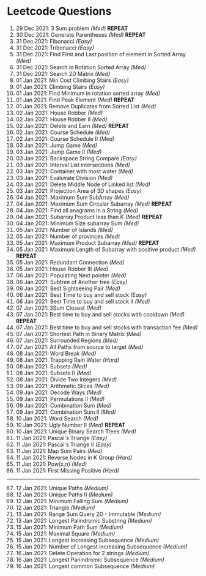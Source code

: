 # Leetcode Questions  
01. 29 Dec 2021: 3 Sum problem *(Med)*  **REPEAT**
02. 30 Dec 2021: Generate Parentheses *(Med)*  **REPEAT**
03. 31 Dec 2021: Fibonacci *(Easy)*  
04. 31 Dec 2021: Tribonacci *(Easy)*  
05. 31 Dec 2021: Find First and Last position of element in Sorted Array *(Med)*  
06. 31 Dec 2021: Search in Rotation Sorted Array *(Med)*
07. 31 Dec 2021: Search 2D Matrix *(Med)*  
08. 01 Jan 2021: Min Cost Climbing Stairs *(Easy)*  
09. 01 Jan 2021: Climbing Stairs *(Easy)*  
10. 01 Jan 2021: Find Minimum in rotation sorted array *(Med)*
11. 01 Jan 2021: Find Peak Element *(Med)*  **REPEAT**
12. 01 Jan 2021: Remove Duplicates from Sorted List *(Med)*  
13. 02 Jan 2021: House Robber *(Med)*
14. 02 Jan 2021: House Robber II *(Med)*  
15. 02 Jan 2021: Delete and Earn *(Med)* **REPEAT**  
16. 02 Jan 2021: Course Schedule *(Med)*
17. 02 Jan 2021: Course Schedule II *(Med)*
18. 03 Jan 2021: Jump Game *(Med)*
19. 03 Jan 2021: Jump Game II *(Med)*
20. 03 Jan 2021: Backspace String Compare *(Easy)*  
21. 03 Jan 2021: Interval List intersections *(Med)*  
22. 03 Jan 2021: Container with most water *(Med)*  
23. 03 Jan 2021: Evaluvate Division *(Med)*
24. 03 Jan 2021: Delete Middle Node of Linked list *(Med)*
25. 03 Jan 2021: Projection Area of 3D shapes *(Easy)*
26. 04 Jan 2021: Maximum Sum SubArray *(Med)*  
27. 04 Jan 2021: Maximum Sum Circular Subarray *(Med)* **REPEAT**
28. 04 Jan 2021: Find all anagrams in a String *(Med)*
29. 04 Jan 2021: Subarray Product less than K *(Med)* **REPEAT**
30. 04 Jan 2021: Minimum Size subarray Sum *(Med)* 
31. 05 Jan 2021: Number of Islands *(Med)* 
32. 05 Jan 2021: Number of provinces *(Med)* 
33. 05 Jan 2021: Maximum Product Subarray *(Med)* **REPEAT**
34. 05 Jan 2021: Maximum Length of Subarray with positive product *(Med)* **REPEAT**
35. 05 Jan 2021: Redundant Connection *(Med)*
36. 05 Jan 2021: House Robber III *(Med)*
37. 06 Jan 2021: Populating Next pointer *(Med)*  
38. 06 Jan 2021: Subtree of Another tree *(Easy)*
39. 06 Jan 2021: Best Sightseeing Pair *(Med)*
40. 06 Jan 2021: Best Time to buy and sell stock *(Easy)*
41. 06 Jan 2021: Best Time to buy and sell stock II *(Med)*
42. 07 Jan 2021: 3Sum Closest *(Med)*  
43. 07 Jan 2021: Best time to buy and sell stocks with cooldown *(Med)* **REPEAT**
44. 07 Jan 2021: Best time to buy and sell stocks with transaction fee *(Med)*
45. 07 Jan 2021: Shortest Path in Binary Matrix *(Med)*
46. 07 Jan 2021: Surrounded Regions *(Med)*
47. 07 Jan 2021: All Paths from source to target *(Med)*
48. 08 Jan 2021: Word Break *(Med)*
49. 08 Jan 2021: Trapping Rain Water *(Hard)*
50. 08 Jan 2021: Subsets *(Med)*  
51. 08 Jan 2021: Subsets II *(Med)*  
52. 08 Jan 2021: Divide Two Integers *(Med)*
53. 09 Jan 2021: Arithmetic Slices *(Med)*
54. 09 Jan 2021: Decode Ways *(Med)*
55. 09 Jan 2021: Permutations II *(Med)*
56. 09 Jan 2021: Combination Sum *(Med)*
57. 09 Jan 2021: Combination Sum II *(Med)*
58. 10 Jan 2021: Word Search *(Med)*
59. 10 Jan 2021: Ugly Number II *(Med)* **REPEAT**
60. 10 Jan 2021: Unique Binary Search Trees *(Med)*
61. 11 Jan 2021: Pascal's Triange *(Easy)*
62. 11 Jan 2021: Pascal's Triange II *(Easy)*
63. 11 Jan 2021: Map Sum Pairs *(Med)*
64. 11 Jan 2021: Reverse Nodes in K Group *(Hard)*
65. 11 Jan 2021: Pow(x,n) *(Med)*
66. 11 Jan 2021: First Missing Positive *(Hard)*
___
67. 12 Jan 2021: Unique Paths *(Medium)*  
68. 12 Jan 2021: Unique Paths II *(Medium)*
69. 12 Jan 2021: Minimum Falling Sum *(Medium)*
70. 12 Jan 2021: Triangle *(Medium)*
71. 13 Jan 2021: Range Sum Query 2D - Immutable *(Medium)*
72. 13 Jan 2021: Longest Palindromic Substring *(Medium)*
73. 15 Jan 2021: Minimum Path Sum *(Medium)*
74. 15 Jan 2021: Maximal Square *(Medium)*
75. 15 Jan 2021: Longest Increasing Subsequence *(Medium)*
76. 15 Jan 2021: Number of Longest increasing Subsequence *(Medium)*
77. 16 Jan 2021: Delete Operation for 2 strings *(Medium)*
78. 16 Jan 2021: Longest Panindromic Subsequence *(Medium)*
79. 16 Jan 2021: Longest common Subsequence *(Medium)*
